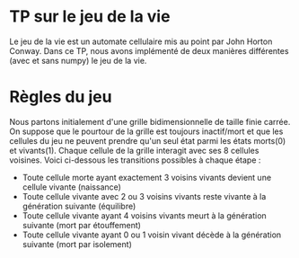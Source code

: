# TP  sur le jeu de la vie
Le jeu de la vie est un automate cellulaire mis au point par John Horton Conway.
Dans ce TP, nous avons implémenté de deux manières différentes (avec et sans numpy) le jeu de la vie.
 
# Règles du jeu
Nous partons initialement d'une grille bidimensionnelle de taille finie carrée.
On suppose que le pourtour de la grille est toujours inactif/mort et que les cellules du jeu ne peuvent prendre qu'un seul état parmi les   états morts(0) et vivants(1). Chaque cellule de la grille interagit avec ses 8 cellules voisines.
Voici ci-dessous les transitions possibles à chaque étape :
- Toute cellule morte ayant exactement 3 voisins vivants devient une cellule vivante (naissance)
- Toute cellule vivante avec 2 ou 3 voisins vivants reste vivante à la génération suivante (équilibre)
- Toute cellule vivante ayant 4 voisins vivants meurt à la génération suivante (mort par étouffement)
- Toute cellule vivante ayant 0 ou 1 voisin vivant décède à la génération suivante (mort par isolement)

 
 
 

